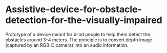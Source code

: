 # Assistive-device-for-obstacle-detection-for-the-visually-impaired
Prototype of a device meant for blind people to help them detect the obstacles around 3-4 meters. The principle is to convert depth image (captured by an RGB-D camera) into an audio information.
